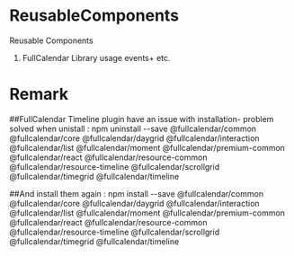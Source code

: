 # ReusableComponents
Reusable Components
1) FullCalendar Library usage events+ etc.
# Remark
##FullCalendar Timeline plugin have an issue with installation- problem solved when unistall :
npm uninstall --save @fullcalendar/common @fullcalendar/core  @fullcalendar/daygrid @fullcalendar/interaction @fullcalendar/list @fullcalendar/moment @fullcalendar/premium-common @fullcalendar/react @fullcalendar/resource-common @fullcalendar/resource-timeline @fullcalendar/scrollgrid @fullcalendar/timegrid @fullcalendar/timeline

##And install them again : 
npm install --save @fullcalendar/common @fullcalendar/core  @fullcalendar/daygrid @fullcalendar/interaction @fullcalendar/list @fullcalendar/moment @fullcalendar/premium-common @fullcalendar/react @fullcalendar/resource-common @fullcalendar/resource-timeline @fullcalendar/scrollgrid @fullcalendar/timegrid @fullcalendar/timeline


